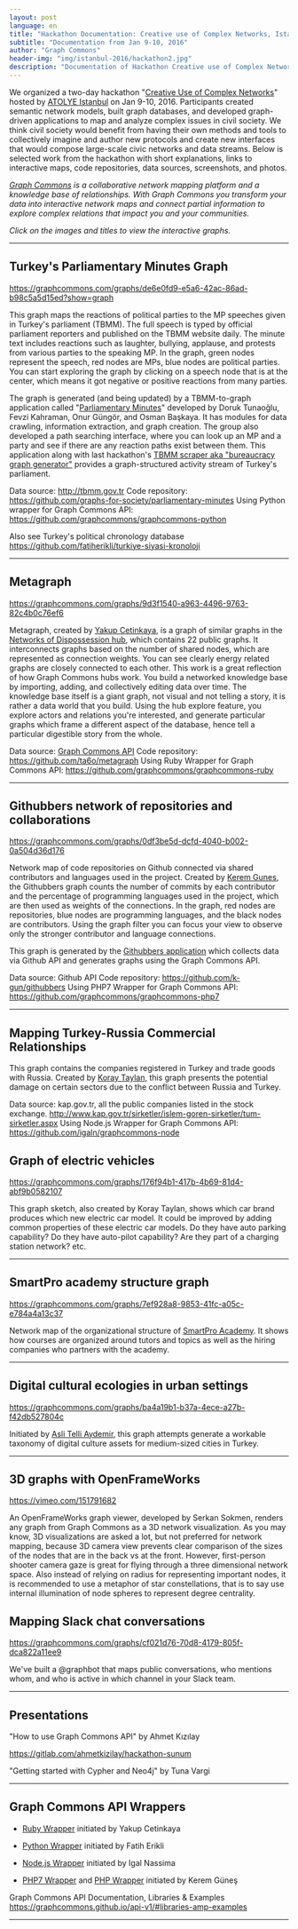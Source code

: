 ```yaml
---
layout: post
language: en
title: "Hackathon Documentation: Creative use of Complex Networks, Istanbul"
subtitle: "Documentation from Jan 9-10, 2016"
author: "Graph Commons"
header-img: "img/istanbul-2016/hackathon2.jpg"
description: "Documentation of Hackathon Creative use of Complex Networks, Istanbul, January 9-10th, 2016"
---
```


We organized a two-day hackathon "[Creative Use of Complex Networks](https://graphcommons.github.io/hackathons/2015/12/23/istanbul-creative-use-of-complex-networks/)" hosted by [ATOLYE Istanbul](http://atolyeistanbul.co/roof/#atolyeeng) on Jan 9-10, 2016. Participants created semantic network models, built graph databases, and developed graph-driven applications to map and analyze complex issues in civil society. We think civil society would benefit from having their own methods and tools to collectively imagine and author new protocols and create new interfaces that would compose large-scale civic networks and data streams. Below is selected work from the hackathon with short explanations, links to interactive maps, code repositories, data sources, screenshots, and photos.

*[Graph Commons](https://graphcommons.com/) is a collaborative network mapping platform and a knowledge base of relationships. With Graph Commons you transform your data into interactive network maps and connect partial information to explore complex relations that impact you and your communities.*

*Click on the images and titles to view the interactive graphs.*

---

## Turkey's Parliamentary Minutes Graph

https://graphcommons.com/graphs/de6e0fd9-e5a6-42ac-86ad-b98c5a5d15ed?show=graph

This graph maps the reactions of political parties to the MP speeches given in Turkey's parliament (TBMM). The full speech is typed by official parliament reporters and published on the TBMM website daily. The minute text includes reactions such as laughter, bullying, applause, and protests from various parties to the speaking MP. In the graph, green nodes represent the speech, red nodes are MPs, blue nodes are political parties. You can start exploring the graph by clicking on a speech node that is at the center, which means it got negative or positive reactions from many parties.

The graph is generated (and being updated) by a TBMM-to-graph application called "[Parliamentary Minutes](https://github.com/graphs-for-society/parliamentary-minutes)" developed by Doruk Tunaoğlu, Fevzi Kahraman, Onur Güngör, and Osman Başkaya. It has modules for data crawling, information extraction, and graph creation. The group also developed a path searching interface, where you can look up an MP and a party and see if there are any reaction paths exist between them. This application along with last hackathon's [TBMM scraper aka "bureaucracy graph generator"](https://github.com/meclistakip/tbmm-scraper) provides a graph-structured activity stream of Turkey's parliament.

Data source: http://tbmm.gov.tr
Code repository: https://github.com/graphs-for-society/parliamentary-minutes
Using Python wrapper for Graph Commons API: https://github.com/graphcommons/graphcommons-python

Also see Turkey's political chronology database
https://github.com/fatiherikli/turkiye-siyasi-kronoloji

---

## Metagraph

https://graphcommons.com/graphs/9d3f1540-a963-4496-9763-82c4b0c76ef6

Metagraph, created by [Yakup Cetinkaya](https://github.com/ta6o), is a graph of similar graphs in the [Networks of Dispossession hub](https://graphcommons.com/hubs/mulksuzlestirme), which contains 22 public graphs. It interconnects graphs based on the number of shared nodes, which are represented as connection weights. You can see clearly energy related graphs are closely connected to each other. This work is a great reflection of how Graph Commons hubs work. You build a networked knowledge base by importing, adding, and collectively editing data over time. The knowledge base itself is a giant graph, not visual and not telling a story, it is rather a data world that you build. Using the hub explore feature, you explore actors and relations you're interested, and generate particular graphs which frame a different aspect of the database, hence tell a particular digestible story from the whole.

Data source: [Graph Commons API](https://graphcommons.com/dev)
Code repository: https://github.com/ta6o/metagraph
Using Ruby Wrapper for Graph Commons API: https://github.com/graphcommons/graphcommons-ruby

---

## Githubbers network of repositories and collaborations

https://graphcommons.com/graphs/0df3be5d-dcfd-4040-b002-0a504d36d176

Network map of code repositories on Github connected via shared contributors and languages used in the project. Created by [Kerem Gunes](https://github.com/k-gun), the Githubbers graph counts the number of commits by each contributor and the percentage of programming languages used in the project, which are then used as weights of the connections. In the graph, red nodes are repositories, blue nodes are programming languages, and the black nodes are contributors. Using the graph filter you can focus your view to observe only the stronger contributor and language connections.

This graph is generated by the [Githubbers application](https://github.com/k-gun/githubbers) which collects data via Github API and generates graphs using the Graph Commons API.

Data source: Github API
Code repository: https://github.com/k-gun/githubbers
Using PHP7 Wrapper for Graph Commons API: https://github.com/graphcommons/graphcommons-php7

---

## Mapping Turkey-Russia Commercial Relationships

This graph contains the companies registered in Turkey and trade goods with Russia. Created by [Koray Taylan](https://github.com/koraytaylan), this graph presents the potential damage on certain sectors due to the conflict between Russia and Turkey.

Data source: kap.gov.tr, all the public companies listed in the stock exchange. http://www.kap.gov.tr/sirketler/islem-goren-sirketler/tum-sirketler.aspx
Using Node.js Wrapper for Graph Commons API: https://github.com/igaln/graphcommons-node

## Graph of electric vehicles

https://graphcommons.com/graphs/176f94b1-417b-4b69-81d4-abf9b0582107

This graph sketch, also created by Koray Taylan, shows which car brand produces which new electric car model. It could be improved by adding common properties of these electric car models. Do they have auto parking capability? Do they have auto-pilot capability? Are they part of a charging station network? etc.

---

## SmartPro academy structure graph

https://graphcommons.com/graphs/7ef928a8-9853-41fc-a05c-e784a4a13c37

Network map of the organizational structure of [SmartPro Academy](http://www.smartpro.com.tr/). It shows how courses are organized around tutors and topics as well as the hiring companies who partners with the academy.

---

## Digital cultural ecologies in urban settings

https://graphcommons.com/graphs/ba4a19b1-b37a-4ece-a27b-f42db527804c

Initiated by [Asli Telli Aydemir](https://twitter.com/aslitelli), this graph attempts generate a workable taxonomy of digital culture assets for medium-sized cities in Turkey.

---

## 3D graphs with OpenFrameWorks

https://vimeo.com/151791682

An OpenFrameWorks graph viewer, developed by Serkan Sokmen, renders any graph from Graph Commons as a 3D network visualization. As you may know, 3D visualizations are asked a lot, but not preferred for network mapping, because 3D camera view prevents clear comparison of the sizes of the nodes that are in the back vs at the front. However, first-person shooter camera gaze is great for flying through a three dimensional network space. Also instead of relying on radius for representing important nodes, it is recommended to use a metaphor of star constellations, that is to say use internal illumination of node spheres to represent degree centrality.


## Mapping Slack chat conversations

https://graphcommons.com/graphs/cf021d76-70d8-4179-805f-dca822a11ee9

We've built a @graphbot that maps public conversations, who mentions whom, and who is active in which channel in your Slack team.


---

## Presentations

"How to use Graph Commons API" by Ahmet Kızılay

https://gitlab.com/ahmetkizilay/hackathon-sunum

"Getting started with Cypher and Neo4j" by Tuna Vargi

---

## Graph Commons API Wrappers

- [Ruby Wrapper](https://github.com/ta6o/graphcommons-ruby) initiated by Yakup Cetinkaya

- [Python Wrapper](https://github.com/graphcommons/graphcommons-python) initiated by Fatih Erikli

- [Node.js Wrapper](https://github.com/igaln/graphcommons-node) initiated by Igal Nassima

- [PHP7 Wrapper](https://github.com/graphcommons/graphcommons-php7) and [PHP Wrapper](https://github.com/graphcommons/graphcommons-php) initiated by Kerem Güneş

Graph Commons API Documentation, Libraries & Examples
https://graphcommons.github.io/api-v1/#libraries-amp-examples

---
